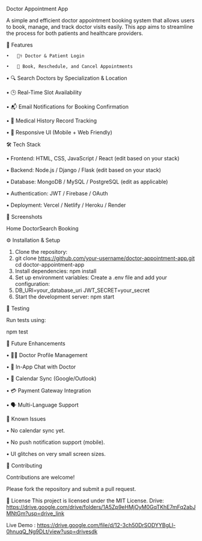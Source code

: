  Doctor Appointment App

 
A simple and efficient doctor appointment booking system that allows users to book, manage, and track doctor visits easily. This app aims to streamline the process for both patients and healthcare providers.

🚀 Features

    •	👨‍⚕️ Doctor & Patient Login

    •	📅 Book, Reschedule, and Cancel Appointments

  •	🔍 Search Doctors by Specialization & Location

  •	🕒 Real-Time Slot Availability

  •	📬 Email Notifications for Booking Confirmation
 
  •	📜 Medical History Record Tracking

  •	📱 Responsive UI (Mobile + Web Friendly)

🛠️ Tech Stack 

   •	Frontend: HTML, CSS, JavaScript / React (edit based on your stack)

   •	Backend: Node.js / Django / Flask (edit based on your stack)

   •	Database: MongoDB / MySQL / PostgreSQL (edit as applicable)

   •	Authentication: JWT / Firebase / OAuth

   •	Deployment: Vercel / Netlify / Heroku / Render

📸 Screenshots

Home  DoctorSearch	 Booking
  	 	 
⚙️ Installation & Setup
   1.	Clone the repository:
   2.	git clone https://github.com/your-username/doctor-appointment-app.git
cd doctor-appointment-app
   3.	Install dependencies:
npm install
   4.	Set up environment variables: Create a .env file and add your configuration:
   5.	DB_URI=your_database_uri
JWT_SECRET=your_secret
   6.	Start the development server:
npm start

🧪 Testing 

 Run tests using:
 
npm test

📌 Future Enhancements

•	👨‍⚕️ Doctor Profile Management

  •	💬 In-App Chat with Doctor

  •	📆 Calendar Sync (Google/Outlook)

  •	💳 Payment Gateway Integration

  •	🗣️ Multi-Language Support


🐞 Known Issues

 •	No calendar sync yet.
 
 •	No push notification support (mobile).
 
 •	UI glitches on very small screen sizes.
 
 
🤝 Contributing

 Contributions are welcome!
 
 Please fork the repository and submit a pull request.
 
 
📄 License
 This project is licensed under the MIT License.
  Drive:  https://drive.google.com/drive/folders/1A5Zp9eHMjOyM0GqTKhE7mFq2abJMNtGm?usp=drive_link
 
  Live Demo :  https://drive.google.com/file/d/12-3ch50DrSODYYBgLl-0hnuqQ_Ng9DLt/view?usp=drivesdk

